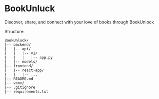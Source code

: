 # BookUnluck
Discover, share, and connect with your love of books through BookUnlock

Structure:
```
BookUnlock/
|-- backend/
|   |-- api/
|   |   |-- v1/
|   |   |   |-- app.py
|   |-- models/
|-- frontend/
|   |-- react-app/
|   |   |-- ...
|-- README.md
|-- venv/
|-- .gitignore
|-- requirements.txt
```
